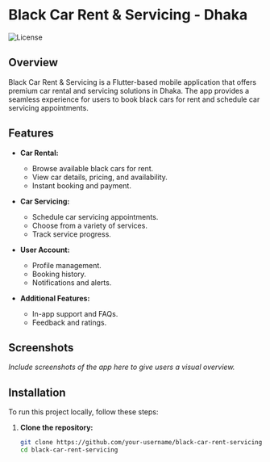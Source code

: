 # Black Car Rent & Servicing - Dhaka

![License](https://img.shields.io/badge/license-MIT-blue.svg)

## Overview

Black Car Rent & Servicing is a Flutter-based mobile application that offers premium car rental and servicing solutions in Dhaka. The app provides a seamless experience for users to book black cars for rent and schedule car servicing appointments.

## Features

- **Car Rental:**
  - Browse available black cars for rent.
  - View car details, pricing, and availability.
  - Instant booking and payment.

- **Car Servicing:**
  - Schedule car servicing appointments.
  - Choose from a variety of services.
  - Track service progress.

- **User Account:**
  - Profile management.
  - Booking history.
  - Notifications and alerts.

- **Additional Features:**
  - In-app support and FAQs.
  - Feedback and ratings.

## Screenshots

*Include screenshots of the app here to give users a visual overview.*

## Installation

To run this project locally, follow these steps:

1. **Clone the repository:**
   ```bash
   git clone https://github.com/your-username/black-car-rent-servicing.git
   cd black-car-rent-servicing
